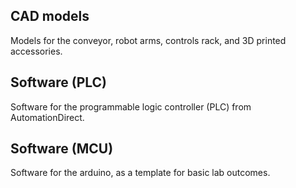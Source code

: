 ## CAD models
Models for the conveyor, robot arms, controls rack, and 3D printed accessories.

## Software (PLC)
Software for the programmable logic controller (PLC) from AutomationDirect.

## Software (MCU)
Software for the arduino, as a template for basic lab outcomes.
